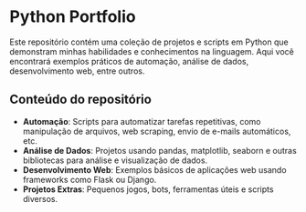 # Python Portfolio

Este repositório contém uma coleção de projetos e scripts em Python que demonstram minhas habilidades e conhecimentos na linguagem. Aqui você encontrará exemplos práticos de automação, análise de dados, desenvolvimento web, entre outros.

## Conteúdo do repositório

- **Automação**: Scripts para automatizar tarefas repetitivas, como manipulação de arquivos, web scraping, envio de e-mails automáticos, etc.
- **Análise de Dados**: Projetos usando pandas, matplotlib, seaborn e outras bibliotecas para análise e visualização de dados.
- **Desenvolvimento Web**: Exemplos básicos de aplicações web usando frameworks como Flask ou Django.
- **Projetos Extras**: Pequenos jogos, bots, ferramentas úteis e scripts diversos.
